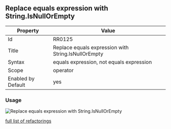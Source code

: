 ## Replace equals expression with String.IsNullOrEmpty

Property | Value
--- | --- 
Id | RR0125
Title | Replace equals expression with String\.IsNullOrEmpty
Syntax | equals expression, not equals expression
Scope | operator
Enabled by Default | yes

### Usage

![Replace equals expression with String\.IsNullOrEmpty](../../images/refactorings/ReplaceEqualsExpressionWithStringIsNullOrEmpty.png)

[full list of refactorings](Refactorings.md)
